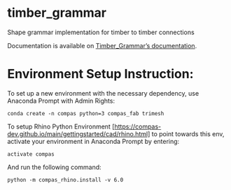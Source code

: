 # timber_grammar
Shape grammar implementation for timber to timber connections

Documentation is available on [Timber_Grammar’s documentation](https://timber-grammar.readthedocs.io/en/latest).


# Environment Setup Instruction:

To set up a new environment with the necessary dependency, use Anaconda Prompt with Admin Rights:

`conda create -n compas python=3 compas_fab trimesh`

To setup Rhino Python Environment [https://compas-dev.github.io/main/gettingstarted/cad/rhino.html] to point towards this env, activate your environment in Anaconda Prompt by entering:

`activate compas`

And run the following command:

`python -m compas_rhino.install -v 6.0`

